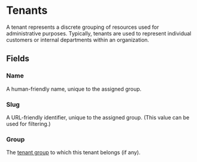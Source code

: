 # Tenants

A tenant represents a discrete grouping of resources used for administrative purposes. Typically, tenants are used to represent individual customers or internal departments within an organization. 

## Fields

### Name

A human-friendly name, unique to the assigned group.

### Slug

A URL-friendly identifier, unique to the assigned group. (This value can be used for filtering.)

### Group

The [tenant group](./tenantgroup.md) to which this tenant belongs (if any).
